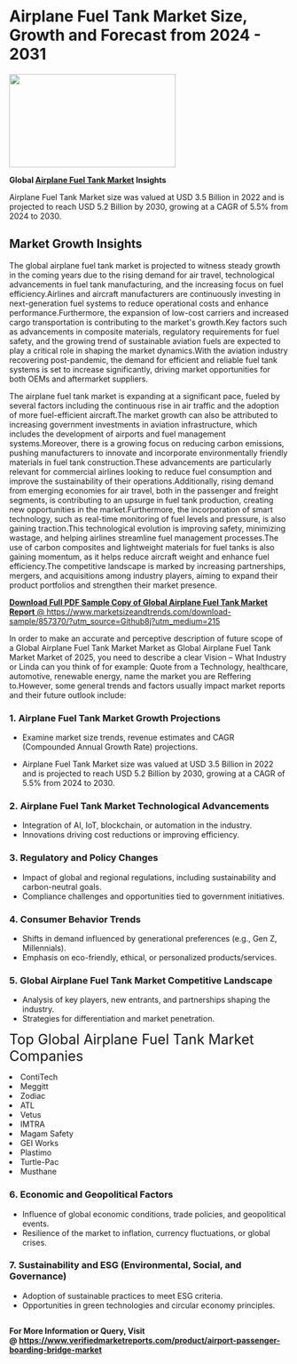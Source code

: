 <H1>Airplane Fuel Tank Market Size, Growth and Forecast from 2024 - 2031</H1><img class="aligncenter size-medium wp-image-584254" src="https://thirdeyenews.in/wp-content/uploads/2024/09/Global-Market-Research-300x168.jpeg" alt="" width="300" height="168" /><p><strong>Global&nbsp;<a href="https://www.marketsizeandtrends.com/download-sample/857370/?utm_source=Github8j?utm_medium=215">Airplane Fuel Tank Market</a> Insights</strong></p><p>Airplane Fuel Tank Market size was valued at USD 3.5 Billion in 2022 and is projected to reach USD 5.2 Billion by 2030, growing at a CAGR of 5.5% from 2024 to 2030.</p><p><h2>Market Growth Insights</h2> <p>The global airplane fuel tank market is projected to witness steady growth in the coming years due to the rising demand for air travel, technological advancements in fuel tank manufacturing, and the increasing focus on fuel efficiency.Airlines and aircraft manufacturers are continuously investing in next-generation fuel systems to reduce operational costs and enhance performance.Furthermore, the expansion of low-cost carriers and increased cargo transportation is contributing to the market's growth.Key factors such as advancements in composite materials, regulatory requirements for fuel safety, and the growing trend of sustainable aviation fuels are expected to play a critical role in shaping the market dynamics.With the aviation industry recovering post-pandemic, the demand for efficient and reliable fuel tank systems is set to increase significantly, driving market opportunities for both OEMs and aftermarket suppliers.<a href="#"></a></p> <p>The airplane fuel tank market is expanding at a significant pace, fueled by several factors including the continuous rise in air traffic and the adoption of more fuel-efficient aircraft.The market growth can also be attributed to increasing government investments in aviation infrastructure, which includes the development of airports and fuel management systems.Moreover, there is a growing focus on reducing carbon emissions, pushing manufacturers to innovate and incorporate environmentally friendly materials in fuel tank construction.These advancements are particularly relevant for commercial airlines looking to reduce fuel consumption and improve the sustainability of their operations.Additionally, rising demand from emerging economies for air travel, both in the passenger and freight segments, is contributing to an upsurge in fuel tank production, creating new opportunities in the market.Furthermore, the incorporation of smart technology, such as real-time monitoring of fuel levels and pressure, is also gaining traction.This technological evolution is improving safety, minimizing wastage, and helping airlines streamline fuel management processes.The use of carbon composites and lightweight materials for fuel tanks is also gaining momentum, as it helps reduce aircraft weight and enhance fuel efficiency.The competitive landscape is marked by increasing partnerships, mergers, and acquisitions among industry players, aiming to expand their product portfolios and strengthen their market presence.<a href="#"></p><p><span class=""><strong>Download Full PDF Sample Copy of Global Airplane Fuel Tank Market Report</strong> @ <a href="https://www.marketsizeandtrends.com/download-sample/857370/?utm_source=Github8j?utm_medium=215" target="_blank">https://www.marketsizeandtrends.com/download-sample/857370/?utm_source=Github8j?utm_medium=215</a></span></p><p>In order to make an accurate and perceptive description of future scope of a Global&nbsp;Airplane Fuel Tank Market Market as Global&nbsp;Airplane Fuel Tank Market Market of 2025, you need to describe a clear Vision &ndash; What Industry or Linda can you think of for example: Quote from a Technology, healthcare, automotive, renewable energy, name the market you are Reffering to.However, some general trends and factors usually impact market reports and their future outlook include:</p><h3>1.&nbsp;<strong>Airplane Fuel Tank Market Growth Projections</strong></h3><ul><li>Examine market size trends, revenue estimates and CAGR (Compounded Annual Growth Rate) projections.</li><li><p>Airplane Fuel Tank Market size was valued at USD 3.5 Billion in 2022 and is projected to reach USD 5.2 Billion by 2030, growing at a CAGR of 5.5% from 2024 to 2030.</p></li></ul><h3>2.&nbsp;<strong>Airplane Fuel Tank Market Technological Advancements</strong></h3><ul><li>Integration of AI, IoT, blockchain, or automation in the industry.</li><li>Innovations driving cost reductions or improving efficiency.</li></ul><h3>3.&nbsp;<strong>Regulatory and Policy Changes</strong></h3><ul><li>Impact of global and regional regulations, including sustainability and carbon-neutral goals.</li><li>Compliance challenges and opportunities tied to government initiatives.</li></ul><h3>4.&nbsp;<strong>Consumer Behavior Trends</strong></h3><ul><li>Shifts in demand influenced by generational preferences (e.g., Gen Z, Millennials).</li><li>Emphasis on eco-friendly, ethical, or personalized products/services.</li></ul><h3>5.&nbsp;<strong>Global Airplane Fuel Tank Market Competitive Landscape</strong></h3><ul><li>Analysis of key players, new entrants, and partnerships shaping the industry.</li><li>Strategies for differentiation and market penetration.</li></ul><p data-pm-slice="1 1 []"><span style="color: inherit; font-family: inherit; font-size: 25px;">Top Global Airplane Fuel Tank Market Companies</span></p><div class="" data-test-id=""><p><li>ContiTech</li><li> Meggitt</li><li> Zodiac</li><li> ATL</li><li> Vetus</li><li> IMTRA</li><li> Magam Safety</li><li> GEI Works</li><li> Plastimo</li><li> Turtle-Pac</li><li> Musthane</li></p></div><h3>6.&nbsp;<strong>Economic and Geopolitical Factors</strong></h3><ul><li>Influence of global economic conditions, trade policies, and geopolitical events.</li><li>Resilience of the market to inflation, currency fluctuations, or global crises.</li></ul><h3>7.&nbsp;<strong>Sustainability and ESG (Environmental, Social, and Governance)</strong></h3><ul><li>Adoption of sustainable practices to meet ESG criteria.</li><li>Opportunities in green technologies and circular economy principles.</li></ul><h2><strong style="font-size: 14px;">For More Information or Query, Visit @&nbsp;</strong><a style="background-color: #ffffff; font-size: 14px;" href="https://www.marketsizeandtrends.com/report/airplane-fuel-tank-market/" target="_blank">https://www.verifiedmarketreports.com/product/airport-passenger-boarding-bridge-market</a></h2>